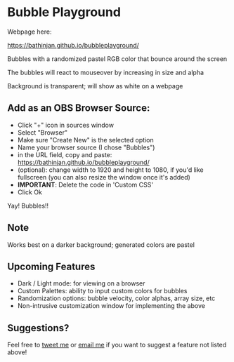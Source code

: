 # Bubble Playground
Webpage here:

https://bathinjan.github.io/bubbleplayground/

Bubbles with a randomized pastel RGB color that bounce around the screen

The bubbles will react to mouseover by increasing in size and alpha

Background is transparent; will show as white on a webpage

## Add as an OBS Browser Source:
 - Click "+" icon in sources window
 - Select "Browser"
 - Make sure "Create New" is the selected option
 - Name your browser source (I chose "Bubbles")
 - in the URL field, copy and paste: https://bathinjan.github.io/bubbleplayground/
 - (optional): change width to 1920 and height to 1080, if you'd like fullscreen (you can also resize the window once it's added)
 - **IMPORTANT**: Delete the code in 'Custom CSS'
 - Click Ok

Yay! Bubbles!!

## Note
Works best on a darker background; generated colors are pastel

## Upcoming Features
 - Dark / Light mode: for viewing on a browser
 - Custom Palettes: ability to input custom colors for bubbles
 - Randomization options: bubble velocity, color alphas, array size, etc
 - Non-intrusive customization window for implementing the above

## Suggestions?
Feel free to [tweet me](https://twitter.com/bathinjan_) or [email me](mailto:bathinjan@gmail.com) if you want to suggest a feature not listed above!
